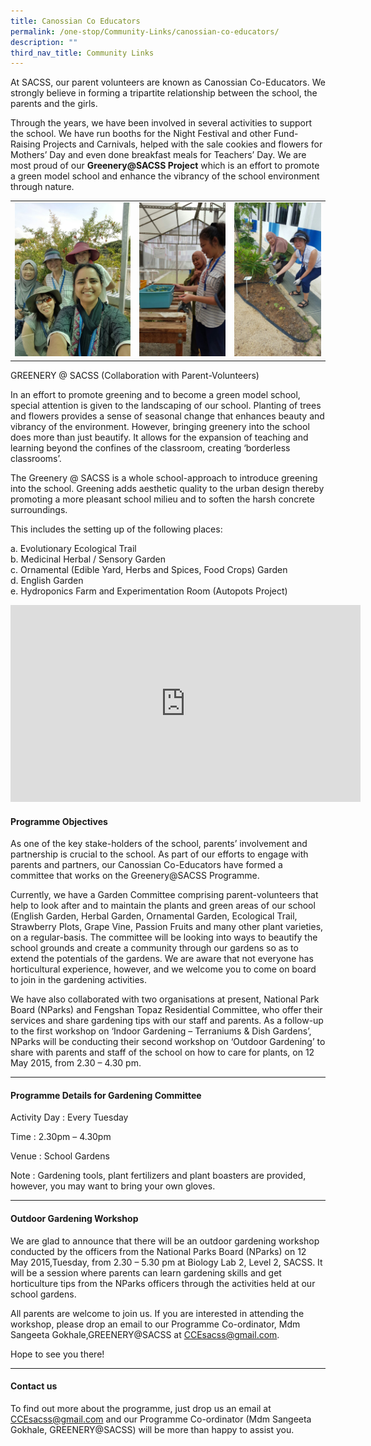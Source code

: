 ```yaml
---
title: Canossian Co Educators
permalink: /one-stop/Community-Links/canossian-co-educators/
description: ""
third_nav_title: Community Links
---
```

At SACSS, our parent volunteers are known as Canossian Co-Educators. We strongly believe in forming a tripartite relationship between the school, the parents and the girls. 

Through the years, we have been involved in several activities to support the school. We have run booths for the Night Festival and other Fund-Raising Projects and Carnivals, helped with the sale cookies and flowers for Mothers’ Day and even done breakfast meals for Teachers’ Day. We are most proud of our **Greenery@SACSS Project** which is an effort to promote a green model school and enhance the vibrancy of the school environment through nature.


|   |   |   |
|---|---|---|
| ![](/images/One%20stop/IMG-20160711-WA0002.jpg)  | ![](/images/One%20stop/IMG-20160711-WA0003.jpg)  | ![](/images/One%20stop/IMG-20160711-WA0005.jpg)  |


GREENERY @ SACSS (Collaboration with Parent-Volunteers)

In an effort to promote greening and to become a green model school, special attention is given to the landscaping of our school. Planting of trees and flowers provides a sense of seasonal change that enhances beauty and vibrancy of the environment. However, bringing greenery into the school does more than just beautify. It allows for the expansion of teaching and learning beyond the confines of the classroom, creating ‘borderless classrooms’.

The Greenery @ SACSS is a whole school-approach to introduce greening into the school. Greening adds aesthetic quality to the urban design thereby promoting a more pleasant school milieu and to soften the harsh concrete surroundings.

This includes the setting up of the following places:

a. Evolutionary Ecological Trail  
b. Medicinal Herbal / Sensory Garden  
c. Ornamental (Edible Yard, Herbs and Spices, Food Crops) Garden  
d. English Garden  
e. Hydroponics Farm and Experimentation Room (Autopots Project)


<iframe width="560" height="315" src="https://www.youtube.com/embed/GkgxjYtic-w?start=1" title="YouTube video player" frameborder="0" allow="accelerometer; autoplay; clipboard-write; encrypted-media; gyroscope; picture-in-picture; web-share" allowfullscreen></iframe>


#### Programme Objectives

As one of the key stake-holders of the school, parents’ involvement and partnership is crucial to the school. As part of our efforts to engage with parents and partners, our Canossian Co-Educators have formed a committee that works on the Greenery@SACSS Programme.

Currently, we have a Garden Committee comprising parent-volunteers that help to look after and to maintain the plants and green areas of our school (English Garden, Herbal Garden, Ornamental Garden, Ecological Trail, Strawberry Plots, Grape Vine, Passion Fruits and many other plant varieties, on a regular-basis. The committee will be looking into ways to beautify the school grounds and create a community through our gardens so as to extend the potentials of the gardens. We are aware that not everyone has horticultural experience, however, and we welcome you to come on board to join in the gardening activities.

We have also collaborated with two organisations at present, National Park Board (NParks) and Fengshan Topaz Residential Committee, who offer their services and share gardening tips with our staff and parents. As a follow-up to the first workshop on ‘Indoor Gardening – Terraniums & Dish Gardens’, NParks will be conducting their second workshop on ‘Outdoor Gardening’ to share with parents and staff of the school on how to care for plants, on 12 May 2015, from 2.30 – 4.30 pm.

* * *

#### Programme Details for Gardening Committee

Activity Day : Every Tuesday

Time : 2.30pm – 4.30pm

Venue : School Gardens

Note : Gardening tools, plant fertilizers and plant boasters are provided, however, you may want to bring your own gloves.

* * *

#### Outdoor Gardening Workshop

We are glad to announce that there will be an outdoor gardening workshop conducted by the officers from the National Parks Board (NParks) on 12 May 2015,Tuesday, from 2.30 – 5.30 pm at Biology Lab 2, Level 2, SACSS. It will be a session where parents can learn gardening skills and get horticulture tips from the NParks officers through the activities held at our school gardens.

All parents are welcome to join us. If you are interested in attending the workshop, please drop an email to our Programme Co-ordinator, Mdm Sangeeta Gokhale,GREENERY@SACSS at CCEsacss@gmail.com.

Hope to see you there!

* * *

#### Contact us

To find out more about the programme, just drop us an email at CCEsacss@gmail.com and our Programme Co-ordinator (Mdm Sangeeta Gokhale, GREENERY@SACSS) will be more than happy to assist you.